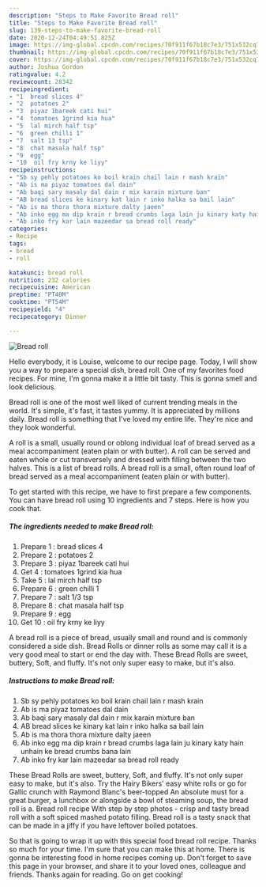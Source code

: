 ```yaml
---
description: "Steps to Make Favorite Bread roll"
title: "Steps to Make Favorite Bread roll"
slug: 139-steps-to-make-favorite-bread-roll
date: 2020-12-24T04:49:51.825Z
image: https://img-global.cpcdn.com/recipes/70f911f67b18c7e3/751x532cq70/bread-roll-recipe-main-photo.jpg
thumbnail: https://img-global.cpcdn.com/recipes/70f911f67b18c7e3/751x532cq70/bread-roll-recipe-main-photo.jpg
cover: https://img-global.cpcdn.com/recipes/70f911f67b18c7e3/751x532cq70/bread-roll-recipe-main-photo.jpg
author: Joshua Gordon
ratingvalue: 4.2
reviewcount: 28342
recipeingredient:
- "1  bread slices 4"
- "2  potatoes 2"
- "3  piyaz 1bareek cati hui"
- "4  tomatoes 1grind kia hua"
- "5  lal mirch half tsp"
- "6  green chilli 1"
- "7  salt 13 tsp"
- "8  chat masala half tsp"
- "9  egg"
- "10  oil fry krny ke liyy"
recipeinstructions:
- "Sb sy pehly potatoes ko boil krain chail lain r mash krain"
- "Ab is ma piyaz tomatoes dal dain"
- "Ab baqi sary masaly dal dain r mix karain mixture ban"
- "AB bread slices ke kinary kat lain r inko halka sa bail lain"
- "Ab is ma thora thora mixture dalty jaeen"
- "Ab inko egg ma dip krain r bread crumbs laga lain ju kinary katy hain unhain ke bread crumbs bana lain"
- "Ab inko fry kar lain mazeedar sa bread roll ready"
categories:
- Recipe
tags:
- bread
- roll

katakunci: bread roll 
nutrition: 232 calories
recipecuisine: American
preptime: "PT40M"
cooktime: "PT54M"
recipeyield: "4"
recipecategory: Dinner

---
```



![Bread roll](https://img-global.cpcdn.com/recipes/70f911f67b18c7e3/751x532cq70/bread-roll-recipe-main-photo.jpg)

Hello everybody, it is Louise, welcome to our recipe page. Today, I will show you a way to prepare a special dish, bread roll. One of my favorites food recipes. For mine, I'm gonna make it a little bit tasty. This is gonna smell and look delicious.

Bread roll is one of the most well liked of current trending meals in the world. It's simple, it's fast, it tastes yummy. It is appreciated by millions daily. Bread roll is something that I've loved my entire life. They're nice and they look wonderful.

A roll is a small, usually round or oblong individual loaf of bread served as a meal accompaniment (eaten plain or with butter). A roll can be served and eaten whole or cut transversely and dressed with filling between the two halves. This is a list of bread rolls. A bread roll is a small, often round loaf of bread served as a meal accompaniment (eaten plain or with butter).


To get started with this recipe, we have to first prepare a few components. You can have bread roll using 10 ingredients and 7 steps. Here is how you cook that.

<!--inarticleads1-->

##### The ingredients needed to make Bread roll:

1. Prepare 1 : bread slices 4
1. Prepare 2 : potatoes 2
1. Prepare 3 : piyaz 1bareek cati hui
1. Get 4 : tomatoes 1grind kia hua
1. Take 5 : lal mirch half tsp
1. Prepare 6 : green chilli 1
1. Prepare 7 : salt 1/3 tsp
1. Prepare 8 : chat masala half tsp
1. Prepare 9 : egg
1. Get 10 : oil fry krny ke liyy


A bread roll is a piece of bread, usually small and round and is commonly considered a side dish. Bread Rolls or dinner rolls as some may call it is a very good meal to start or end the day with. These Bread Rolls are sweet, buttery, Soft, and fluffy. It&#39;s not only super easy to make, but it&#39;s also. 

<!--inarticleads2-->

##### Instructions to make Bread roll:

1. Sb sy pehly potatoes ko boil krain chail lain r mash krain
1. Ab is ma piyaz tomatoes dal dain
1. Ab baqi sary masaly dal dain r mix karain mixture ban
1. AB bread slices ke kinary kat lain r inko halka sa bail lain
1. Ab is ma thora thora mixture dalty jaeen
1. Ab inko egg ma dip krain r bread crumbs laga lain ju kinary katy hain unhain ke bread crumbs bana lain
1. Ab inko fry kar lain mazeedar sa bread roll ready


These Bread Rolls are sweet, buttery, Soft, and fluffy. It&#39;s not only super easy to make, but it&#39;s also. Try the Hairy Bikers&#39; easy white rolls or go for Gallic crunch with Raymond Blanc&#39;s beer-topped An absolute must for a great burger, a lunchbox or alongside a bowl of steaming soup, the bread roll is a. Bread roll recipe With step by step photos - crisp and tasty bread roll with a soft spiced mashed potato filling. Bread roll is a tasty snack that can be made in a jiffy if you have leftover boiled potatoes. 

So that is going to wrap it up with this special food bread roll recipe. Thanks so much for your time. I'm sure that you can make this at home. There is gonna be interesting food in home recipes coming up. Don't forget to save this page in your browser, and share it to your loved ones, colleague and friends. Thanks again for reading. Go on get cooking!
